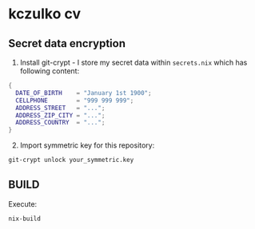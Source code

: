 # kczulko cv

## Secret data encryption

1. Install git-crypt - I store my secret data within `secrets.nix` which has following content:

``` nix
{
  DATE_OF_BIRTH    = "January 1st 1900";
  CELLPHONE        = "999 999 999";
  ADDRESS_STREET   = "...";
  ADDRESS_ZIP_CITY = "...";
  ADDRESS_COUNTRY  = "...";
}

```

2. Import symmetric key for this repository:

``` bash
git-crypt unlock your_symmetric.key
```

## BUILD

Execute:

```bash
nix-build
```
